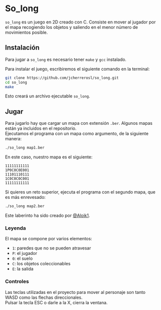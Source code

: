 # So_long

`so_long` es un juego en 2D creado con C. Consiste en mover al jugador por el mapa recogiendo los objetos y saliendo en el menor número de movimientos posible.   

## Instalación

Para jugar a `so_long` es necesario tener `make` y `gcc` instalado.   

Para instalar el juego, escribiremos el siguiente comando en la terminal: 
```bash
git clone https://github.com/jcherrerosl/so_long.git
cd so_long
make
```
Esto creará un archivo ejecutable `so_long`.    

## Jugar 

Para jugarlo hay que cargar un mapa con extensión `.ber`. Algunos mapas están ya incluidos en el repositorio.   
Ejecutamos el programa con un mapa como argumento, de la siguiente manera:   
```bash
./so_long map1.ber
```
En este caso, nuestro mapa es el siguiente:  
```
11111111111
1P0C0C0E001
11101110111
1C0C0C0C001
11111111111
```

Si quieres un reto superior, ejecuta el programa con el segundo mapa, que es más enrevesado:
```bash
./so_long map2.ber
```
Este laberinto ha sido creado por [@Aloik1](https://github.com/Aloik1).

### Leyenda

El mapa se compone por varios elementos:   
- `1`: paredes que no se pueden atravesar
- `P`: el jugador
- `0`: el suelo
- `C`: los objetos coleccionables
- `E`: la salida

### Controles

Las teclas utilizadas en el proyecto para mover al personaje son tanto WASD como las flechas direccionales.   
Pulsar la tecla ESC o darle a la X, cierra la ventana. 

